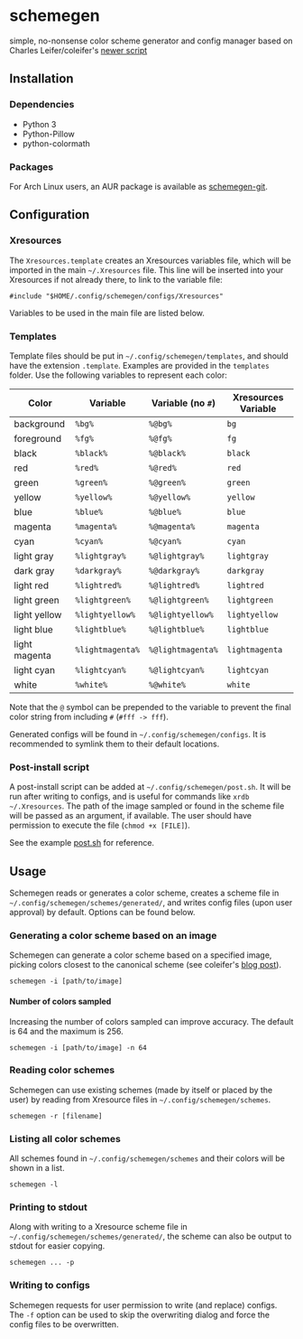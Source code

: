 # schemegen
simple, no-nonsense color scheme generator and config manager based on Charles Leifer/coleifer's [newer script](http://charlesleifer.com/blog/suffering-for-fashion-a-glimpse-into-my-linux-theming-toolchain/)

## Installation
### Dependencies
* Python 3
* Python-Pillow
* python-colormath

### Packages
For Arch Linux users, an AUR package is available as [schemegen-git](https://aur.archlinux.org/packages/schemegen-git/).

## Configuration
### Xresources
The `Xresources.template` creates an Xresources variables file, which will be imported in the main `~/.Xresources` file.
This line will be inserted into your Xresources if not already there, to link to the variable file:
```
#include "$HOME/.config/schemegen/configs/Xresources"
```

Variables to be used in the main file are listed below.
### Templates
Template files should be put in `~/.config/schemegen/templates`, and should have the extension `.template`. Examples are provided in the `templates` folder. Use the following variables to represent each color:

| Color         | Variable         |  Variable (no `#`) |Xresources Variable |
|---------------|------------------|--------------------|--------------------|
| background    | `%bg%`           |  `%@bg%`           |`bg`                |
| foreground    | `%fg%`           |  `%@fg%`           |`fg`                |
| black         | `%black%`        |  `%@black%`        |`black`             |
| red           | `%red%`          |  `%@red%`          |`red`               |
| green         | `%green%`        |  `%@green%`        |`green`             |
| yellow        | `%yellow%`       |  `%@yellow%`       |`yellow`            |
| blue          | `%blue%`         |  `%@blue%`         |`blue`              |
| magenta       | `%magenta%`      |  `%@magenta%`      |`magenta`           |
| cyan          | `%cyan%`         |  `%@cyan%`         |`cyan`              |
| light gray    | `%lightgray%`    |  `%@lightgray%`    |`lightgray`         |
| dark gray     | `%darkgray%`     |  `%@darkgray%`     |`darkgray`          |
| light red     | `%lightred%`     |  `%@lightred%`     |`lightred`          |
| light green   | `%lightgreen%`   |  `%@lightgreen%`   |`lightgreen`        |
| light yellow  | `%lightyellow%`  |  `%@lightyellow%`  |`lightyellow`       |
| light blue    | `%lightblue%`    |  `%@lightblue%`    |`lightblue`         |
| light magenta | `%lightmagenta%` |  `%@lightmagenta%` |`lightmagenta`      |
| light cyan    | `%lightcyan%`    |  `%@lightcyan%`    |`lightcyan`         |
| white         | `%white%`        |  `%@white%`        |`white`             |

Note that the `@` symbol can be prepended to the variable to prevent the final color string from including `#` (`#fff -> fff`).

Generated configs will be found in `~/.config/schemegen/configs`. It is recommended to symlink them to their default locations.
### Post-install script
A post-install script can be added at `~/.config/schemegen/post.sh`. It will be run after writing to configs, and is useful for commands like `xrdb ~/.Xresources`. The path of the image sampled or found in the scheme file will be passed as an argument, if available. The user should have permission to execute the file (`chmod +x [FILE]`).

See the example [post.sh](examples/post.sh) for reference.
## Usage
Schemegen reads or generates a color scheme, creates a scheme file in `~/.config/schemegen/schemes/generated/`, and writes config files (upon user approval) by default. Options can be found below.

### Generating a color scheme based on an image
Schemegen can generate a color scheme based on a specified image, picking colors closest to the canonical scheme (see coleifer's [blog post](http://charlesleifer.com/blog/suffering-for-fashion-a-glimpse-into-my-linux-theming-toolchain/)).

`schemegen -i [path/to/image]`

#### Number of colors sampled
Increasing the number of colors sampled can improve accuracy. The default is 64 and the maximum is 256.

`schemegen -i [path/to/image] -n 64`
### Reading color schemes
Schemegen can use existing schemes (made by itself or placed by the user) by reading from Xresource files in `~/.config/schemegen/schemes`.

`schemegen -r [filename]`
### Listing all color schemes
All schemes found in `~/.config/schemegen/schemes` and their colors will be shown in a list.

`schemegen -l`
### Printing to stdout
Along with writing to a Xresource scheme file in `~/.config/schemegen/schemes/generated/`, the scheme can also be output to stdout for easier copying.

`schemegen ... -p`
### Writing to configs
Schemegen requests for user permission to write (and replace) configs. The `-f` option can be used to skip the overwriting dialog and force the config files to be overwritten.
